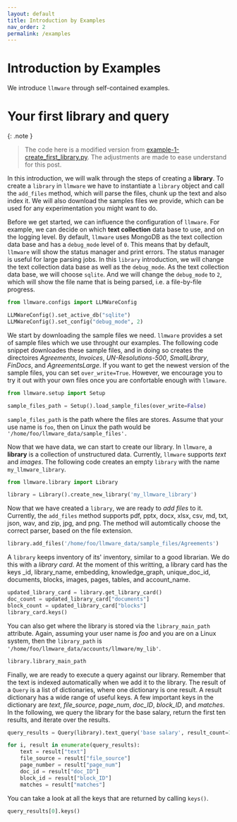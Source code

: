 ```yaml
---
layout: default
title: Introduction by Examples
nav_order: 2
permalink: /examples
---
```

# Introduction by Examples
We introduce ``llmware`` through self-contained examples.


# Your first library and query

{: .note }
> The code here is a modified version from [example-1-create_first_library.py](https://github.com/llmware-ai/llmware/blob/main/fast_start/example-1-create_first_library.py).
> The adjustments are made to ease understand for this post.

In this introduction, we will walk through the steps of creating a **library**.
To create a ``library`` in ``llmware`` we have to instantiate a ``library`` object and call
the ``add_files`` method, which will parse the files, chunk up the text and also index it.
We will also download the samples files we provide, which can be used for any experimentation you
might want to do.


Before we get started, we can influence the configuration of ``llmware``.
For example, we can decide on which **text collection** data base to use, and on the logging level.
By default, ``llmware`` uses MongoDB as the text collection data base and has a ``debug_mode`` level
of ``0``.
This means that by default, ``llmware`` will show the status manager and print errors.
The status manager is useful for large parsing jobs.
In this ``library`` introduction, we will change the text collection data base as well as the ``debug_mode``.
As the text collection data base, we will choose ``sqlite``.
And we will change the ``debug_mode`` to ``2``, which will show the file name that is being parsed, i.e. a file-by-file progress.
```python
from llmware.configs import LLMWareConfig

LLMWareConfig().set_active_db("sqlite")
LLMWareConfig().set_config("debug_mode", 2)
```


We start by downloading the sample files we need.
``llmware`` provides a set of sample files which we use throught our examples.
The following code snippet downloades these sample files, and in doing so creates the directoires
*Agreements*, *Invoices*, *UN-Resolutions-500*, *SmallLibrary*, *FinDocs*, and *AgreementsLarge*.
If you want to get the newest version of the sample files, you can set ``over_write=True``.
However, we encourage you to try it out with your own files once you are confortable enough with ``llmware``.
```python
from llmware.setup import Setup

sample_files_path = Setup().load_sample_files(over_write=False)
```
``sample_files_path`` is the path where the files are stores.
Assume that your use name is ``foo``, then on Linux the path would be ``'/home/foo/llmware_data/sample_files'.``



Now that we have data, we can start to create our library.
In ``llmware``, a **library** is a collection of unstructured data.
Currently, ``llmware`` supports *text* and *images*.
The following code creates an empty ``library`` with the name ``my_llmware_library``.
```python
from llmware.library import Library

library = Library().create_new_library('my_llmware_library')
```

Now that we have created a ``library``, we are ready to *add files* to it.
Currently, the ``add_files`` method supports pdf, pptx, docx, xlsx, csv, md, txt, json, wav, and zip, jpg, and png.
The method will automtically choose the correct parser, based on the file extension.
```python
library.add_files('/home/foo/llmware_data/sample_files/Agreements')
```

A ``library`` keeps inventory of its' inventory, similar to a good librarian.
We do this with a *library card*.
At the moment of this writting, a library card has the keys _id, library_name, embedding, knowledge_graph, unique_doc_id, documents, blocks, images, pages, tables, and account_name.
```python
updated_library_card = library.get_library_card()
doc_count = updated_library_card["documents"]
block_count = updated_library_card["blocks"]
library_card.keys()
```

You can also get where the library is stored via the ``library_main_path`` attribute.
Again, assuming your user name is *foo* and you are on a Linux system, then the ``library_path`` is ``'/home/foo/llmware_data/accounts/llmware/my_lib'``.
```python
library.library_main_path
```


Finally, we are ready to execute a query against our library.
Remember that the text is indexed automatically when we add it to the library.
The result of a ``Query`` is a list of dictionaries, where one dictionary is one result.
A result dictionary has a wide range of useful keys.
A few important keys in the dictionary are *text*, *file_source*, *page_num*, *doc_ID*, *block_ID*, and
*matches*.
In the following, we query the library for the base salary, return the first ten results, and
iterate over the results.
```python
query_results = Query(library).text_query('base salary', result_count=10)

for i, result in enumerate(query_results):
    text = result["text"]
    file_source = result["file_source"]
    page_number = result["page_num"]
    doc_id = result["doc_ID"]
    block_id = result["block_ID"]
    matches = result["matches"]
```

You can take a look at all the keys that are returned by calling ``keys()``.
```python
query_results[0].keys()
```

